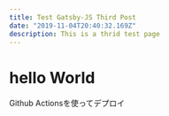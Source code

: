 ```yaml
---
title: Test Gatsby-JS Third Post
date: "2019-11-04T20:40:32.169Z"
description: This is a thrid test page
---
```


# hello World 

Github Actionsを使ってデプロイ